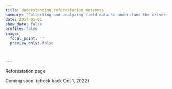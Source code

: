 ```yaml
---
title: Understanding reforestation outcomes
summary: "Collecting and analyzing field data to understand the drivers of post-fire reforestation outcomes"
date: 2017-01-01
show_date: false
profile: false
image:
  focal_point: ''
  preview_only: false



---
```


Reforestation page

<!--more-->

Coming soon! (check back Oct 1, 2022)